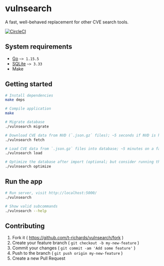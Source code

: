 # vulnsearch

A fast, well-behaved replacement for other CVE search tools.

[![CircleCI](https://circleci.com/gh/t-richards/vulnsearch.svg?style=svg)](https://circleci.com/gh/t-richards/vulnsearch)

## System requirements

- [Go][golang] `~> 1.15.5`
- [SQLite][sqlite] `~> 3.33`
- Make

## Getting started

```bash
# Install dependencies
make deps

# Compile application
make

# Migrate database
./vulnsearch migrate

# Download CVE data from NVD (`.json.gz` files); ~5 seconds if NVD is having a good day.
./vulnsearch fetch

# Load CVE data from `.json.gz` files into database; ~5 minutes on a fast machine.
./vulnsearch load

# Optimize the database after import (optional; but consider running this once)
./vulnsearch optimize
```

## Run the app

```bash
# Run server, visit http://localhost:5000/
./vulnsearch

# Show valid subcommands
./vulnsearch --help
```

## Contributing

1. Fork it ( <https://github.com/t-richards/vulnsearch/fork> )
2. Create your feature branch ( `git checkout -b my-new-feature` )
3. Commit your changes ( `git commit -am 'Add some feature'` )
4. Push to the branch ( `git push origin my-new-feature` )
5. Create a new Pull Request

[golang]: https://golang.org
[sqlite]: https://www.sqlite.org/index.html
